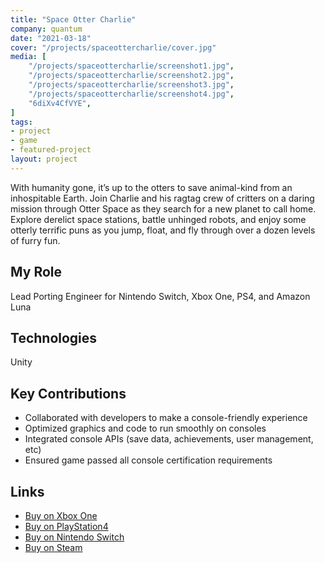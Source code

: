 ```yaml
---
title: "Space Otter Charlie"
company: quantum
date: "2021-03-18"
cover: "/projects/spaceottercharlie/cover.jpg"
media: [
    "/projects/spaceottercharlie/screenshot1.jpg",
    "/projects/spaceottercharlie/screenshot2.jpg",
    "/projects/spaceottercharlie/screenshot3.jpg",
    "/projects/spaceottercharlie/screenshot4.jpg",
    "6diXv4CfVYE",
]
tags:
- project
- game
- featured-project
layout: project
---
```


With humanity gone, it’s up to the otters to save animal-kind from an inhospitable Earth. Join Charlie and his ragtag crew of critters on a daring mission through Otter Space as they search for a new planet to call home. Explore derelict space stations, battle unhinged robots, and enjoy some otterly terrific puns as you jump, float, and fly through over a dozen levels of furry fun.

## My Role
Lead Porting Engineer for Nintendo Switch, Xbox One, PS4, and Amazon Luna

## Technologies
Unity

## Key Contributions
* Collaborated with developers to make a console-friendly experience
* Optimized graphics and code to run smoothly on consoles
* Integrated console APIs (save data, achievements, user management, etc)
* Ensured game passed all console certification requirements 

## Links
* [Buy on Xbox One](https://www.microsoft.com/en-us/p/space-otter-charlie/9nzbzx17xg08)
* [Buy on PlayStation4](https://store.playstation.com/en-us/product/UP2199-CUSA25396_00-SPACEOTTERNA0000)
* [Buy on Nintendo Switch](https://www.nintendo.com/games/detail/space-otter-charlie-switch/)
* [Buy on Steam](https://store.steampowered.com/app/1275790/Space_Otter_Charlie/)